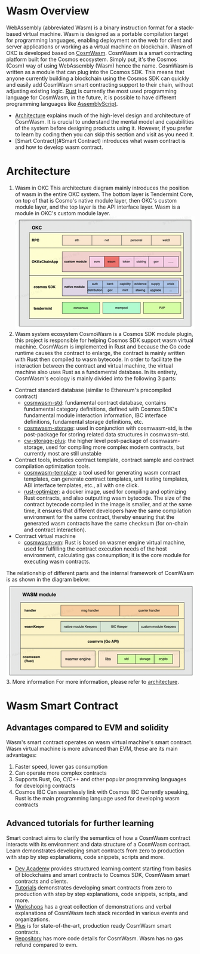 # Wasm Overview 
WebAssembly (abbreviated Wasm) is a binary instruction format for a stack-based virtual machine. Wasm is designed as a portable compilation target for programming languages, enabling deployment on the web for client and server applications or working as a virtual machine on blockchain.
Wasm of OKC is developed based on [CosmWasm](https://docs.cosmwasm.com/docs/1.0/).
CosmWasm is a smart contracting platform built for the Cosmos ecosystem. Simply put, it's the Cosmos (Cosm) way of using WebAssembly (Wasm) hence the name.
CosmWasm is written as a module that can plug into the Cosmos SDK. This means that anyone currently building a blockchain using the Cosmos SDK can quickly and easily add CosmWasm smart contracting support to their chain, without adjusting existing logic.
[Rust](https://www.rust-lang.org/) is currently the most used programming language for CosmWasm, in the future, it is possible to have different programming languages like [AssemblyScript](https://www.assemblyscript.org/).

- [Architecture](#Architecture) explains much of the high-level design and architecture of CosmWasm. It is crucial to understand the mental model and capabilities of the system before designing products using it. However, if you prefer to learn by coding then you can skip this section and visit as you need it.
- [Smart Contract](#Smart Contract) introduces what wasm contract is and how to develop wasm contract.

#  Architecture
1. Wasm in OKC
   This architecture diagram mainly introduces the position of wasm in the entire OKC system. The bottom layer is Tendermint Core, on top of that is Cosmo's native module layer, then OKC's custom module layer, and the top layer is the API interface layer. Wasm is a module in OKC's custom module layer.
   ![](../img/wasm-architecture.png)
2. Wasm system ecosystem
   CosmoWasm is a Cosmos SDK module plugin, this project is responsible for helping Cosmos SDK support wasm virtual machine. CosmWasm is implemented in Rust and because the Go code runtime causes the contract to enlarge, the contract is mainly written with Rust then compiled to wasm bytecode. In order to facilitate the interaction between the contract and virtual machine, the virtual machine also uses Rust as a fundamental database. In its entirety, CosmWasm's ecology is mainly divided into the following 3 parts:
- Contract standard database (similar to Ethereum's precompiled contract)
   + [cosmwasm-std](https://github.com/CosmWasm/cosmwasm/tree/main/packages/std): fundamental contract database, contains fundamental category definitions, defined with Cosmos SDK's fundamental module interaction information, IBC interface definitions, fundamental storage definitions, etc.
   + [cosmwasm-storage](https://github.com/CosmWasm/cosmwasm/tree/main/packages/storage): used in conjunction with cosmwasm-std, is the post-package for storing related data structures in cosmwasm-std.
   + [cw-storage-plus](https://github.com/CosmWasm/cosmwasm-plus/tree/main/packages/storage-plus): the higher level post-package of cosmwasm-storage, used for compiling more complex modern contracts, but currently most are still unstable
- Contract tools, includes contract template, contract sample and contract compilation optimization tools.
   + [cosmwasm-template](https://github.com/CosmWasm/cosmwasm-template): a tool used for generating wasm contract templates, can generate contract templates, unit testing templates, ABI interface templates, etc., all with one click.
   + [rust-optimizer](https://github.com/cosmwasm/rust-optimizer): a docker image, used for compiling and optimizing Rust contracts, and also outputting wasm bytecode. The size of the contract bytecode compiled in the image is smaller, and at the same time, it ensures that different developers have the same compilation environment for the same contract, thereby ensuring that the generated wasm contracts have the same checksum (for on-chain and contract interaction).
- Contract virtual machine
   + [cosmwasm-vm](https://github.com/CosmWasm/cosmwasm/tree/main/packages/vm): Rust is based on wasmer engine virtual machine, used for fulfilling the contract execution needs of the host environment, calculating gas consumption; it is the core module for executing wasm contracts.

The relationship of different parts and the internal framework of CosmWasm is as shown in the diagram below:
![](../img/wasm-module-architecture.png)
3. More information
   For more information, please refer to [architecture](https://docs.cosmwasm.com/docs/1.0/architecture/multichain).
# Wasm Smart Contract
## Advantages compared to EVM and solidity
   Wasm's smart contract operates on wasm virtual machine's smart contract. Wasm virtual machine is more advanced than EVM, these are its main advantages:
1. Faster speed, lower gas consumption
2. Can operate more complex contracts
3. Supports Rust, Go, C/C++ and other popular programming languages for developing contracts
4. Cosmos IBC Can seamlessly link with Cosmos IBC
   Currently speaking, Rust is the main programming language used for developing wasm contracts
## Advanced tutorials for further learning
   Smart contract aims to clarify the semantics of how a CosmWasm contract interacts with its environment and data structure of a CosmWasm contract. Learn demonstrates developing smart contracts from zero to production with step by step explanations, code snippets, scripts and more.
- [Dev Academy](https://docs.cosmwasm.com/dev-academy/intro) provides structured learning content starting from basics of blockchains and smart contracts to Cosmos SDK, CosmWasm smart contracts and clients.
- [Tutorials](https://docs.cosmwasm.com/tutorials/hijack-escrow/intro) demonstrates developing smart contracts from zero to production with step by step explanations, code snippets, scripts, and more.
- [Workshops](https://docs.cosmwasm.com/tutorials/videos-workshops) has a great collection of demonstrations and verbal explanations of CosmWasm tech stack recorded in various events and organizations.
- [Plus](https://docs.cosmwasm.com/cw-plus/0.9.0/overview) is for state-of-the-art, production ready CosmWasm smart contracts.
- [Repository](https://github.com/CosmWasm/cosmwasm) has more code details for CosmWasm.
  Wasm has no gas refund compared to evm.
